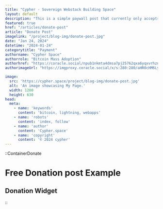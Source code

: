 ```yaml
---
title: "Cypher - Sovereign Webstack Building Space"
layout: default
description: "This is a simple paywall post that currently only accepts Alby, it also does not set any global payment variables, you refresh, you lose access. Pretty brutal implementation also easily circumvented if you are a wizard."
featured: true
href: "/articles/donate-post"
article: "Donate Post"
imagelink: "/project/blog-img/donate-post.jpg"
date: "Jan 24, 2024"
datetime: "2024-01-24"
categorytitle: "Payment"
authorname: "Cypher Space"
authorrole: "Bitcoin Mass Adoption"
authorhref: "https://coracle.social/npub1nkmta4dmsa7pj25762qxa6yqxvrhzn7ug0gz5frp9g7p3jdscnhsu049fn"
authorimageUrl: "https://imgproxy.coracle.social/x/s:280:280/aHR0cHM6Ly9wZnAubm9zdHIuYnVpbGQvNmQ1NzA1MDNjMGI3NWJlNzU5NDYxYWQ0ODUwMzk4YTMzOGZkNTFkOGU2MzEzMTRjODczMWMwZDNlMWI0ZGViNy5wbmc="

image:
  src: 'https://cypher.space/project/blog-img/donate-post.jpg'
  alt: 'An image showcasing My Page.'
  width: 1200
  height: 630
head:
  meta:
    - name: 'keywords'
      content: 'bitcoin, lightning, webapps'
    - name: 'robots'
      content: 'index, follow'
    - name: 'author'
      content: 'Cypher.space'
    - name: 'copyright'
      content: '© 2024 cypher'
---
```


::ContainerDonate
# Free Donation post Example

## Donation Widget


::